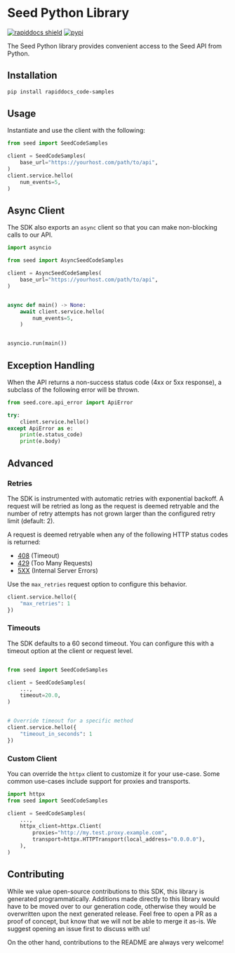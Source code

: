 # Seed Python Library

[![rapiddocs shield](https://img.shields.io/badge/%F0%9F%8C%BF-SDK%20generated%20by%20Rapiddocs-brightgreen)](https://github.com/khulnasoft/rapiddocs)
[![pypi](https://img.shields.io/pypi/v/rapiddocs_code-samples)](https://pypi.python.org/pypi/rapiddocs_code-samples)

The Seed Python library provides convenient access to the Seed API from Python.

## Installation

```sh
pip install rapiddocs_code-samples
```

## Usage

Instantiate and use the client with the following:

```python
from seed import SeedCodeSamples

client = SeedCodeSamples(
    base_url="https://yourhost.com/path/to/api",
)
client.service.hello(
    num_events=5,
)
```

## Async Client

The SDK also exports an `async` client so that you can make non-blocking calls to our API.

```python
import asyncio

from seed import AsyncSeedCodeSamples

client = AsyncSeedCodeSamples(
    base_url="https://yourhost.com/path/to/api",
)


async def main() -> None:
    await client.service.hello(
        num_events=5,
    )


asyncio.run(main())
```

## Exception Handling

When the API returns a non-success status code (4xx or 5xx response), a subclass of the following error
will be thrown.

```python
from seed.core.api_error import ApiError

try:
    client.service.hello()
except ApiError as e:
    print(e.status_code)
    print(e.body)
```

## Advanced

### Retries

The SDK is instrumented with automatic retries with exponential backoff. A request will be retried as long
as the request is deemed retryable and the number of retry attempts has not grown larger than the configured
retry limit (default: 2).

A request is deemed retryable when any of the following HTTP status codes is returned:

- [408](https://developer.mozilla.org/en-US/docs/Web/HTTP/Status/408) (Timeout)
- [429](https://developer.mozilla.org/en-US/docs/Web/HTTP/Status/429) (Too Many Requests)
- [5XX](https://developer.mozilla.org/en-US/docs/Web/HTTP/Status/500) (Internal Server Errors)

Use the `max_retries` request option to configure this behavior.

```python
client.service.hello({
    "max_retries": 1
})
```

### Timeouts

The SDK defaults to a 60 second timeout. You can configure this with a timeout option at the client or request level.

```python

from seed import SeedCodeSamples

client = SeedCodeSamples(
    ...,
    timeout=20.0,
)


# Override timeout for a specific method
client.service.hello({
    "timeout_in_seconds": 1
})
```

### Custom Client

You can override the `httpx` client to customize it for your use-case. Some common use-cases include support for proxies
and transports.
```python
import httpx
from seed import SeedCodeSamples

client = SeedCodeSamples(
    ...,
    httpx_client=httpx.Client(
        proxies="http://my.test.proxy.example.com",
        transport=httpx.HTTPTransport(local_address="0.0.0.0"),
    ),
)
```

## Contributing

While we value open-source contributions to this SDK, this library is generated programmatically.
Additions made directly to this library would have to be moved over to our generation code,
otherwise they would be overwritten upon the next generated release. Feel free to open a PR as
a proof of concept, but know that we will not be able to merge it as-is. We suggest opening
an issue first to discuss with us!

On the other hand, contributions to the README are always very welcome!
